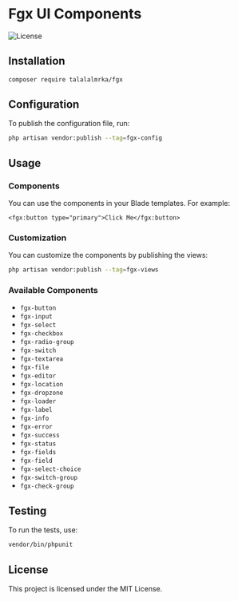 # Fgx UI Components

![License](https://img.shields.io/badge/license-MIT-blue.svg)

## Installation

```bash
composer require talalalmrka/fgx
```

## Configuration

To publish the configuration file, run:

```bash
php artisan vendor:publish --tag=fgx-config
```

## Usage

### Components

You can use the components in your Blade templates. For example:

```blade
<fgx:button type="primary">Click Me</fgx:button>
```

### Customization

You can customize the components by publishing the views:

```bash
php artisan vendor:publish --tag=fgx-views
```

### Available Components

- `fgx-button`
- `fgx-input`
- `fgx-select`
- `fgx-checkbox`
- `fgx-radio-group`
- `fgx-switch`
- `fgx-textarea`
- `fgx-file`
- `fgx-editor`
- `fgx-location`
- `fgx-dropzone`
- `fgx-loader`
- `fgx-label`
- `fgx-info`
- `fgx-error`
- `fgx-success`
- `fgx-status`
- `fgx-fields`
- `fgx-field`
- `fgx-select-choice`
- `fgx-switch-group`
- `fgx-check-group`

## Testing

To run the tests, use:

```bash
vendor/bin/phpunit
```

## License

This project is licensed under the MIT License.
